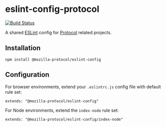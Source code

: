 # eslint-config-protocol

[![Build Status](https://travis-ci.org/mozilla/eslint-config-protocol.svg?branch=master)](https://travis-ci.org/mozilla/eslint-config-protocol)

A shared [ESLint](https://eslint.org/) config for [Protocol](https://github.com/mozilla/protocol/) related projects.

## Installation

```
npm install @mozilla-protocol/eslint-config
```

## Configuration

For browser environments, extend your `.eslintrc.js` config file with default rule set:

```
extends: "@mozilla-protocol/eslint-config"
```

For Node environments, extend the `index-node` rule set:

```
extends: "@mozilla-protocol/eslint-config/index-node"
```






